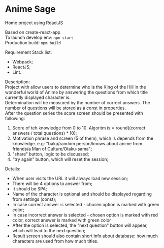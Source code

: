 # Anime Sage
Home project using ReactJS  

Based on create-react-app.  
To launch develop env: `npm start`  
Production build: `npm build`  

Requirement Stack list:  
* Webpack;  
* ReactJS;  
* Lint.  

Description:  
Project with allow users to determine who is the King of the Hill in the wonderful world of Anime by answering the questions from which title currently displayed character is.  
Determination will be measured by the number of correct answers. The number of questions will be stored as a const in properties.  
After the question series the score screen should be presented with following:  
1. Score of teh knowledge from 0 to 10. Algoritm is = round((correct answers / total questions) * 10);  
2. Motivation phrase and screen (5 of them), which is depends from the knowledge. e.g: "baka/random person/knows about anime from friends/a Man of Culture/Otaku-sama";  
3. "share" button, logic to be discussed;  
4. "try again" button, which will reset the session;  

Details:    
* When user visits the URL it will always load new session;  
* There will be 4 options to answer from;  
* It should be SPA;  
* Name of the character is optional and should be displayed regarding from settings (const);  
* In case correct answer is selected - chosen option is marked with green color;  
* In case incorrect answer is selected - chosen option is marked with red color, correct answer is marked with green color
* After the option is selected, the "next question" button will appear, which will lead to the next question;  
* Result screen should also contain short info about database: how much characters are used from how much titles.  
